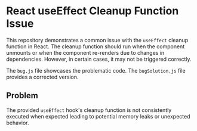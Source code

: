 # React useEffect Cleanup Function Issue

This repository demonstrates a common issue with the `useEffect` cleanup function in React.  The cleanup function should run when the component unmounts or when the component re-renders due to changes in dependencies. However, in certain cases, it may not be triggered correctly.

The `bug.js` file showcases the problematic code. The `bugSolution.js` file provides a corrected version.

## Problem
The provided `useEffect` hook's cleanup function is not consistently executed when expected leading to potential memory leaks or unexpected behavior.
